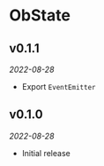 # ObState

## v0.1.1
_2022-08-28_

 * Export `EventEmitter`

## v0.1.0
_2022-08-28_

 * Initial release
